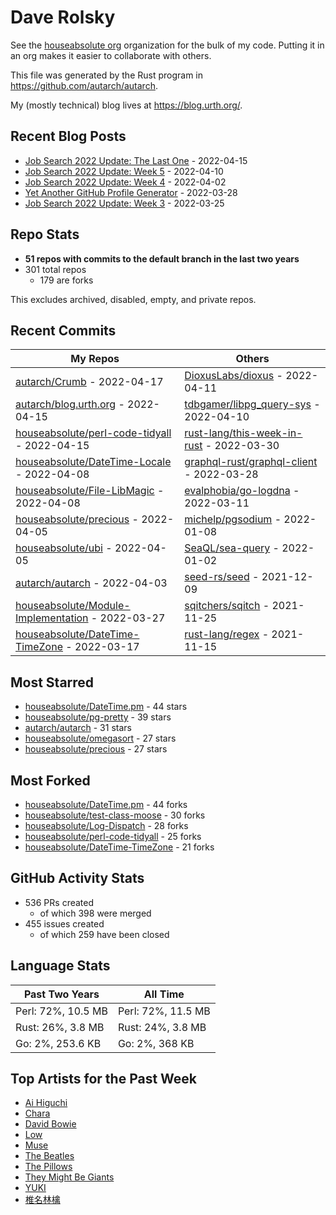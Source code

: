
# Dave Rolsky

See the [houseabsolute org](/houseabsolute) organization for the bulk of my
code. Putting it in an org makes it easier to collaborate with others.

This file was generated by the Rust program in
https://github.com/autarch/autarch.

My (mostly technical) blog lives at https://blog.urth.org/.

## Recent Blog Posts

- [Job Search 2022 Update: The Last One](https://blog.urth.org/2022/04/15/job-search-2022-update-the-last-one/) - 2022-04-15
- [Job Search 2022 Update: Week 5](https://blog.urth.org/2022/04/10/job-search-2022-update-week-5/) - 2022-04-10
- [Job Search 2022 Update: Week 4](https://blog.urth.org/2022/04/02/job-search-2022-update-week-4/) - 2022-04-02
- [Yet Another GitHub Profile Generator](https://blog.urth.org/2022/03/28/yet-another-github-profile-generator/) - 2022-03-28
- [Job Search 2022 Update: Week 3](https://blog.urth.org/2022/03/25/job-search-2022-update-week-3/) - 2022-03-25


## Repo Stats
- **51 repos with commits to the default branch in the last two years**
- 301 total repos
  - 179 are forks

This excludes archived, disabled, empty, and private repos.

## Recent Commits
| My Repos | Others |
|----------|--------|
| [autarch/Crumb](https://github.com/autarch/Crumb) - 2022-04-17              | [DioxusLabs/dioxus](https://github.com/DioxusLabs/dioxus) - 2022-04-11                |
| [autarch/blog.urth.org](https://github.com/autarch/blog.urth.org) - 2022-04-15              | [tdbgamer/libpg_query-sys](https://github.com/tdbgamer/libpg_query-sys) - 2022-04-10                |
| [houseabsolute/perl-code-tidyall](https://github.com/houseabsolute/perl-code-tidyall) - 2022-04-15              | [rust-lang/this-week-in-rust](https://github.com/rust-lang/this-week-in-rust) - 2022-03-30                |
| [houseabsolute/DateTime-Locale](https://github.com/houseabsolute/DateTime-Locale) - 2022-04-08              | [graphql-rust/graphql-client](https://github.com/graphql-rust/graphql-client) - 2022-03-28                |
| [houseabsolute/File-LibMagic](https://github.com/houseabsolute/File-LibMagic) - 2022-04-08              | [evalphobia/go-logdna](https://github.com/evalphobia/go-logdna) - 2022-03-11                |
| [houseabsolute/precious](https://github.com/houseabsolute/precious) - 2022-04-05              | [michelp/pgsodium](https://github.com/michelp/pgsodium) - 2022-01-08                |
| [houseabsolute/ubi](https://github.com/houseabsolute/ubi) - 2022-04-05              | [SeaQL/sea-query](https://github.com/SeaQL/sea-query) - 2022-01-02                |
| [autarch/autarch](https://github.com/autarch/autarch) - 2022-04-03              | [seed-rs/seed](https://github.com/seed-rs/seed) - 2021-12-09                |
| [houseabsolute/Module-Implementation](https://github.com/houseabsolute/Module-Implementation) - 2022-03-27              | [sqitchers/sqitch](https://github.com/sqitchers/sqitch) - 2021-11-25                |
| [houseabsolute/DateTime-TimeZone](https://github.com/houseabsolute/DateTime-TimeZone) - 2022-03-17              | [rust-lang/regex](https://github.com/rust-lang/regex) - 2021-11-15                |


## Most Starred
- [houseabsolute/DateTime.pm](https://github.com/houseabsolute/DateTime.pm) - 44 stars
- [houseabsolute/pg-pretty](https://github.com/houseabsolute/pg-pretty) - 39 stars
- [autarch/autarch](https://github.com/autarch/autarch) - 31 stars
- [houseabsolute/omegasort](https://github.com/houseabsolute/omegasort) - 27 stars
- [houseabsolute/precious](https://github.com/houseabsolute/precious) - 27 stars


## Most Forked
- [houseabsolute/DateTime.pm](https://github.com/houseabsolute/DateTime.pm) - 44 forks
- [houseabsolute/test-class-moose](https://github.com/houseabsolute/test-class-moose) - 30 forks
- [houseabsolute/Log-Dispatch](https://github.com/houseabsolute/Log-Dispatch) - 28 forks
- [houseabsolute/perl-code-tidyall](https://github.com/houseabsolute/perl-code-tidyall) - 25 forks
- [houseabsolute/DateTime-TimeZone](https://github.com/houseabsolute/DateTime-TimeZone) - 21 forks


## GitHub Activity Stats
- 536 PRs created
  - of which 398 were merged
- 455 issues created
  - of which 259 have been closed

## Language Stats
| Past Two Years        | All Time                |
|-----------------------|-------------------------|
| Perl: 72%, 10.5 MB              | Perl: 72%, 11.5 MB                |
| Rust: 26%, 3.8 MB              | Rust: 24%, 3.8 MB                |
| Go: 2%, 253.6 KB              | Go: 2%, 368 KB                |


## Top Artists for the Past Week
* [Ai Higuchi](https://musicbrainz.org/search?query=Ai%20Higuchi&amp;type=artist&amp;method=indexed)
* [Chara](https://musicbrainz.org/artist/94812064-a7c2-49d2-b6b0-b9e76289bf87)
* [David Bowie](https://musicbrainz.org/artist/5441c29d-3602-4898-b1a1-b77fa23b8e50)
* [Low](https://musicbrainz.org/artist/92de643f-fa8f-4e68-b627-4376711b7b33)
* [Muse](https://musicbrainz.org/artist/9c9f1380-2516-4fc9-a3e6-f9f61941d090)
* [The Beatles](https://musicbrainz.org/artist/b10bbbfc-cf9e-42e0-be17-e2c3e1d2600d)
* [The Pillows](https://musicbrainz.org/search?query=The%20Pillows&amp;type=artist&amp;method=indexed)
* [They Might Be Giants](https://musicbrainz.org/artist/183d6ef6-e161-47ff-9085-063c8b897e97)
* [YUKI](https://musicbrainz.org/artist/379866cd-980d-4d20-81f2-37986fd766fc)
* [椎名林檎](https://musicbrainz.org/artist/9e414497-23b7-4ab7-9ec6-8ea9864c9e87)

